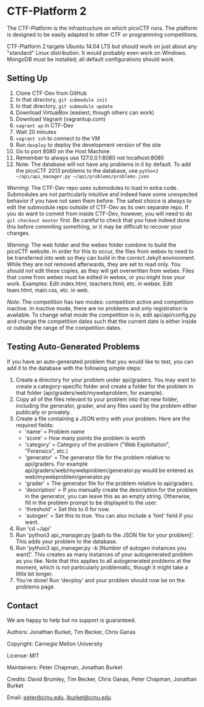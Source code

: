 CTF-Platform 2
==============

The CTF-Platform is the infrastructure on which picoCTF runs. The 
platform is designed to be easily adapted to other CTF or programming 
competitions.

CTF-Platform 2 targets Ubuntu 14.04 LTS but should work on just about 
any "standard" Linux distribution. It would probably even work on 
Windows. MongoDB must be installed; all default configurations should 
work.

Setting Up
------------
1. Clone CTF-Dev from GitHub
2. In that directory, `git submodule init`
3. In that directory, `git submodule update`
4. Download VirtualBox (easiest, though others can work)
5. Download Vagrant (vagrantup.com)
6. `vagrant up` in CTF-Dev
7. Wait 20 minutes
8. `vagrant ssh` to connect to the VM
9. Run `devploy` to deploy the development version of the site
10. Go to port 8080 on the Host Machine
11. Remember to always use 127.0.0.1:8080 not localhost:8080
12. Note: The database will not have any problems in it by default. To add the picoCTF 2013 problems to the database, use `python3 ~/api/api_manager.py ~/api/problems/problems.json`

*Warning*: The CTF-Dev repo uses submodules to load in extra code. Submodules are not particularly intuitive and indeed have some unexpected behavior if you have not seen them before. The safest choice is always to edit the submodule repo outside of CTF-Dev as its own separate repo. If you do want to commit from inside CTF-Dev, however, you will need to do `git checkout master` first. Be careful to check that you have indeed done this before commiting something, or it may be difficult to recover your changes.

*Warning*: The web folder and the webex folder combine to build the picoCTF website. In order for this to occur, the files from webex to need to be transferred into web so they can build in the correct Jekyll environment. While they are not removed afterwards, they are set to read only. You *should not* edit these copies, as they will get overwritten from webex. Files that come from webex must be edited in webex, or you might lose your work. Examples: Edit index.html, teachers.html, etc. in webex. Edit team.html, main.css, etc. in web.

*Note*: The competition has two modes: competition active and competition inactive. In inactive mode, there are no problems and only registration is available. To change what mode the competition is in, edit api/api/config.py and change the competition dates such that the current date is either inside or outside the range of the competition dates.

Testing Auto-Generated Problems
------------
If you have an auto-generated problem that you would like to test, you can add it to the database with the following simple steps:

1. Create a directory for your problem under api/graders. You may want to create a category-specific folder and create a folder for the problem in that folder (api/graders/web/mywebproblem, for example).
2. Copy all of the files relevant to your problem into that new folder, including the generator, grader, and any files used by the problem either publically or privately.
3. Create a file containing a JSON entry with your problem. Here are the required fields:
    - 'name' = Problem name
    - 'score' = How many points the problem is worth
    - 'category' = Category of the problem ("Web Exploitaiton", "Forensics", etc.)
    - 'generator' = The generator file for the problem relative to api/graders. For example api/graders/web/mywebproblem/generator.py would be entered as web/mywebproblem/generator.py
    - 'grader' = The generator file for the problem relative to api/graders.
    - 'description' = If you manually create the description for the problem in the generator, you can leave this as an empty string. Otherwise, fill in the problem prompt to be displayed to the user.
    - 'threshold' = Set this to 0 for now.
    - 'autogen' = Set this to true.
  You can also include a 'hint' field if you want.
4. Run 'cd ~/api'
5. Run 'python3 api_manager.py [path to the JSON file for your problem]'. This adds your problem to the database.
6. Run 'python3 api_manager.py -b [Number of autogen instances you want]'. This creates as many instances of your autogenerated problem as you like. Note that this applies to all autogenerated problems at the moment, which is not particularly problematic, though it might take a little bit longer.
7. You're done! Run 'devploy' and your problem should now be on the problems page.


Contact
------------

We are happy to help but no support is guaranteed.

Authors: Jonathan Burket, Tim Becker, Chris Ganas

Copyright: Carnegie Mellon University

License: MIT

Maintainers: Peter Chapman, Jonathan Burket

Credits: David Brumley, Tim Becker, Chris Ganas, Peter Chapman, Jonathan Burket

Email: peter@cmu.edu, jburket@cmu.edu

